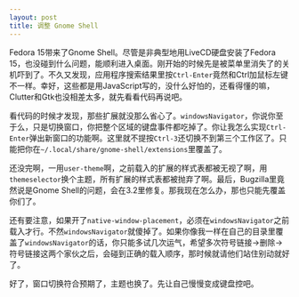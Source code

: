 ```yaml
---
layout: post
title: 调整 Gnome Shell
---
```



Fedora 15带来了Gnome Shell。尽管是非典型地用LiveCD硬盘安装了Fedora 15，也没碰到什么问题，能顺利进入桌面。刚开始的时候先是被菜单里消失了的关机吓到了。不久又发现，应用程序搜索结果里按``Ctrl-Enter``竟然和Ctrl加鼠标左键不一样。幸好，这些都是用JavaScript写的，没什么好怕的，还看得懂的嘛，Clutter和Gtk也没相差太多，就先看看代码再说吧。

看代码的时候才发现，那些扩展就没那么省心了。``windowsNavigator``，你说你至于么，只是切换窗口，你把整个区域的键盘事件都吃掉了。你让我怎么实现``Ctrl-Enter``弹出新窗口的功能啊。这里就不提按``Ctrl-3``还切换不到第三个工作区了。只能把你在``~/.local/share/gnome-shell/extensions``里覆盖了。

还没完啊，一用``user-theme``啊，之前载入的扩展的样式表都被无视了啊，用``themeselector``换个主题，所有扩展的样式表都被抛弃了啊。最后，Bugzilla里竟然说是Gnome Shell的问题，会在3.2里修复。那我现在怎么办，那也只能先覆盖你们了。

还有要注意，如果开了``native-window-placement``，必须在``windowsNavigator``之前载入才行。不然``windowsNavigator``就傻掉了。如果你像我一样在自己的目录里覆盖了``windowsNavigator``的话，你只能多试几次运气，希望多次符号链接->删除->符号链接这两个家伙之后，会碰到正确的载入顺序，那时候就请他们站住别动就好了。

好了，窗口切换符合预期了，主题也换了。先让自己慢慢变成键盘控吧。
